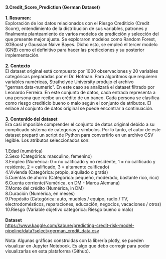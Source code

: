 <b>3.Credit_Score_Prediction (German Dataset) </b> 
<br> <br>
<b>1. Resumen:</b> <br> Exploración de los datos relacionados con el Riesgo Crediticio (Credit Score), entendimiento de la distribución de sus variables, patrones y finalmente planteamiento de varios modelos de predicción y selección del que presente mejor ajuste. 
Se exploraron modelos como Random Forest, XGBoost y Gaussian Naive Bayes. Dicho esto, se empleó el tercer modelo (GNB) como el definitivo para hacer las predicciones y su posterior implementación.
<br> <br>
<b>2. Contexto </b> <br>
El dataset original está compuesto por 1000 observaciones y 20 variables categóricas preparadas por el Dr. Hofman. Para algoritmos que requieren variables numéricas, Strathclyde University produjo el archivo "german.data-numeric". En este caso se analizará el dataset filtrado por Leonardo Ferreira. En este conjunto de datos, cada entrada representa a una persona que recibe un crédito de un banco. Cada persona se clasifica como riesgo crediticio bueno o malo según el conjunto de atributos. El enlace al conjunto de datos original se puede encontrar a continuación.
<br> <br>
<b>3. Contenido del dataset </b> <br>
Era casi imposible comprender el conjunto de datos original debido a su complicado sistema de categorías y símbolos. Por lo tanto, el autor de este dataset preparó un script de Python para convertirlo en un archivo CSV legible. Los atributos seleccionados son:
<br> <br>
1.Edad (numérica) <br>
2.Sexo (Categórica: masculino, femenino) <br>
3.Empleo (Numérica: 0 = no calificado y no residente, 1 = no calificado y residente, 2 = calificado, 3 = altamente calificado) <br>
4.Vivienda (Categórica: propio, alquilado o gratis) <br>
5.Cuentas de ahorro (Categórica: pequeño, moderado, bastante rico, rico) <br>
6.Cuenta corriente(Numérica, en DM - Marca Alemana) <br>
7.Monto del crédito (Numérica, in DM) <br>
8.Duración (Numérica, en meses) <br>
9.Propósito (Categórica: auto, muebles / equipo, radio / TV, electrodomésticos, reparaciones, educación, negocios, vacaciones / otros) <br>
10.Riesgo (Variable objetivo categórica: Riesgo bueno o malo) <br>
<br>
<b>Dataset</b> <br>
https://www.kaggle.com/kabure/predicting-credit-risk-model-pipeline/data?select=german_credit_data.csv

Nota: Algunas gráficas construidas con la librería plotly, se pueden visualizar en Jupyter Notebook. Es algo que debo corregir para poder visualizarlas en esta plataforma (Github).
